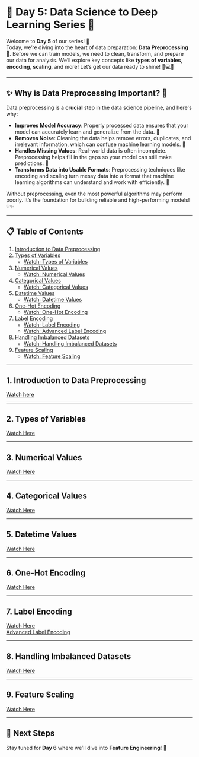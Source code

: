 # 🌟 Day 5: Data Science to Deep Learning Series 🌟

Welcome to **Day 5** of our series! 🎉  
Today, we’re diving into the heart of data preparation: **Data Preprocessing** 🧹. Before we can train models, we need to clean, transform, and prepare our data for analysis. We’ll explore key concepts like **types of variables**, **encoding**, **scaling**, and more! Let’s get our data ready to shine! 🌟💻✨

---

## ✨ Why is Data Preprocessing Important? 🧐

Data preprocessing is a **crucial** step in the data science pipeline, and here's why:

- **Improves Model Accuracy**: Properly processed data ensures that your model can accurately learn and generalize from the data. 🧠
- **Removes Noise**: Cleaning the data helps remove errors, duplicates, and irrelevant information, which can confuse machine learning models. 🧹
- **Handles Missing Values**: Real-world data is often incomplete. Preprocessing helps fill in the gaps so your model can still make predictions. 🧩
- **Transforms Data into Usable Formats**: Preprocessing techniques like encoding and scaling turn messy data into a format that machine learning algorithms can understand and work with efficiently. 🔄
  
Without preprocessing, even the most powerful algorithms may perform poorly. It’s the foundation for building reliable and high-performing models! 💡✨

---

## 📋 Table of Contents

1. [Introduction to Data Preprocessing](#1-introduction-to-data-preprocessing)
2. [Types of Variables](#2-types-of-variables)
   - [Watch: Types of Variables](https://youtu.be/wsrt-Jwd5dY)
3. [Numerical Values](#3-numerical-values)
   - [Watch: Numerical Values](https://youtu.be/qWmEHzW3kzQ)
4. [Categorical Values](#4-categorical-values)
   - [Watch: Categorical Values](https://youtu.be/I9VFnAA2i1o)
5. [Datetime Values](#5-datetime-values)
   - [Watch: Datetime Values](https://youtu.be/FdKGR22jF_k)
6. [One-Hot Encoding](#6-one-hot-encoding)
   - [Watch: One-Hot Encoding](https://youtu.be/pW-OCP9azz4)
7. [Label Encoding](#7-label-encoding)
   - [Watch: Label Encoding](https://youtu.be/NlfLivr156Y)
   - [Watch: Advanced Label Encoding](https://youtu.be/lsAqyzln-5g)
8. [Handling Imbalanced Datasets](#8-handling-imbalanced-datasets)
   - [Watch: Handling Imbalanced Datasets](https://youtu.be/tUNAuf8JdEE)
9. [Feature Scaling](#9-feature-scaling)
   - [Watch: Feature Scaling](https://youtu.be/85je4aCdYcE)

---

## 1. Introduction to Data Preprocessing
[Watch here](https://youtu.be/tDu_KIlXaB0?si=8s5cVkmZjyebDavH)

---

## 2. Types of Variables
[Watch Here](https://youtu.be/wsrt-Jwd5dY)

---

## 3. Numerical Values
[Watch Here](https://youtu.be/qWmEHzW3kzQ)

---

## 4. Categorical Values
[Watch Here](https://youtu.be/I9VFnAA2i1o)

---

## 5. Datetime Values
[Watch Here](https://youtu.be/FdKGR22jF_k)

---

## 6. One-Hot Encoding
[Watch Here](https://youtu.be/pW-OCP9azz4)

---

## 7. Label Encoding
[Watch Here](https://youtu.be/NlfLivr156Y)  
[Advanced Label Encoding](https://youtu.be/lsAqyzln-5g)

---

## 8. Handling Imbalanced Datasets
[Watch Here](https://youtu.be/tUNAuf8JdEE)

---

## 9. Feature Scaling
[Watch Here](https://youtu.be/85je4aCdYcE)

---

## 🔗 Next Steps

Stay tuned for **Day 6** where we’ll dive into **Feature Engineering**! 🚀
